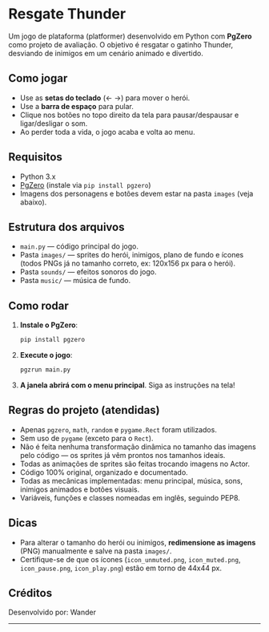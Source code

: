 # Resgate Thunder

Um jogo de plataforma (platformer) desenvolvido em Python com **PgZero** como projeto de avaliação. O objetivo é resgatar o gatinho Thunder, desviando de inimigos em um cenário animado e divertido.

## Como jogar

- Use as **setas do teclado** (← →) para mover o herói.
- Use a **barra de espaço** para pular.
- Clique nos botões no topo direito da tela para pausar/despausar e ligar/desligar o som.
- Ao perder toda a vida, o jogo acaba e volta ao menu.

## Requisitos

- Python 3.x
- [PgZero](https://pygame-zero.readthedocs.io/) (instale via `pip install pgzero`)
- Imagens dos personagens e botões devem estar na pasta `images` (veja abaixo).

## Estrutura dos arquivos

- `main.py` — código principal do jogo.
- Pasta `images/` — sprites do herói, inimigos, plano de fundo e ícones (todos PNGs já no tamanho correto, ex: 120x156 px para o herói).
- Pasta `sounds/` — efeitos sonoros do jogo.
- Pasta `music/` — música de fundo.

## Como rodar

1. **Instale o PgZero**:
    ```bash
    pip install pgzero
    ```
2. **Execute o jogo**:
    ```bash
    pgzrun main.py
    ```
3. **A janela abrirá com o menu principal**. Siga as instruções na tela!

## Regras do projeto (atendidas)

- Apenas `pgzero`, `math`, `random` e `pygame.Rect` foram utilizados.
- Sem uso de `pygame` (exceto para o `Rect`).
- Não é feita nenhuma transformação dinâmica no tamanho das imagens pelo código — os sprites já vêm prontos nos tamanhos ideais.
- Todas as animações de sprites são feitas trocando imagens no Actor.
- Código 100% original, organizado e documentado.
- Todas as mecânicas implementadas: menu principal, música, sons, inimigos animados e botões visuais.
- Variáveis, funções e classes nomeadas em inglês, seguindo PEP8.

## Dicas

- Para alterar o tamanho do herói ou inimigos, **redimensione as imagens** (PNG) manualmente e salve na pasta `images/`.
- Certifique-se de que os ícones (`icon_unmuted.png`, `icon_muted.png`, `icon_pause.png`, `icon_play.png`) estão em torno de 44x44 px.

## Créditos

Desenvolvido por: Wander 

---

